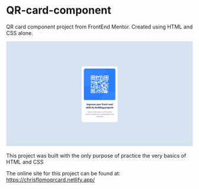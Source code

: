 # QR-card-component
QR card component project from FrontEnd Mentor. Created using HTML and CSS alone.

![screenshot](finalImg/FinalImg.png)

This project was built with the only purpose of practice the very basics of HTML and CSS

The online site for this project can be found at:
https://chrisflomoqrcard.netlify.app/
